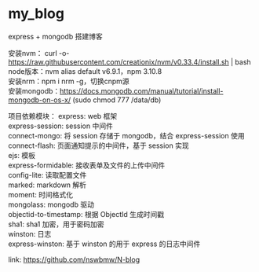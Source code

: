 # my_blog
express + mongodb 搭建博客

安装nvm： curl -o- https://raw.githubusercontent.com/creationix/nvm/v0.33.4/install.sh | bash</br>
node版本：nvm alias default v6.9.1，npm 3.10.8</br>
安装nrm：npm i nrm -g，切换cnpm源</br>
安装mongodb：https://docs.mongodb.com/manual/tutorial/install-mongodb-on-os-x/   (sudo chmod 777 /data/db)</br>

项目依赖模块：
express: web 框架</br>
express-session: session 中间件</br>
connect-mongo: 将 session 存储于 mongodb，结合 express-session 使用</br>
connect-flash: 页面通知提示的中间件，基于 session 实现</br>
ejs: 模板</br>
express-formidable: 接收表单及文件的上传中间件</br>
config-lite: 读取配置文件</br>
marked: markdown 解析</br>
moment: 时间格式化</br>
mongolass: mongodb 驱动</br>
objectid-to-timestamp: 根据 ObjectId 生成时间戳</br>
sha1: sha1 加密，用于密码加密</br>
winston: 日志</br>
express-winston: 基于 winston 的用于 express 的日志中间件</br>

link: https://github.com/nswbmw/N-blog
